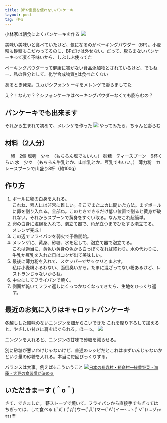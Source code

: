 ```yaml
---
title: BPや重曹を使わないパンケーキ
layout: post
tag: 作る
---
```

小林家は朝食によくパンケーキを作る
<img src="http://farm9.staticflickr.com/8070/8284608847_b6c799c440.jpg">

美味い美味いと食べていたけど、気になるのがベーキングパウダー（BP）。小麦粉も砂糖もこだわってるのに、BPだけは外せない。だって、膨らまないパンケーキって凄く不味いから、しぶしぶ使ってた

ベーキングパウダーって健康に害がない食品添加物とされているけど、でもねー、私の性分として、化学合成物質[※](http://ja.wikipedia.org/wiki/%E3%83%99%E3%83%BC%E3%82%AD%E3%83%B3%E3%82%B0%E3%83%91%E3%82%A6%E3%83%80%E3%83%BC)は食べたくない

あるとき発見。ユカがシフォンケーキをメレンゲで膨らましてた


え？！なんで？？シフォンケーキはベーキングパウダーなくても膨らむの？



## パンケーキでも出来ます
それから生まれて初めて、メレンゲを作った
<img src="http://farm9.staticflickr.com/8099/8641552677_630193fb6a.jpg">
やってみたら、ちゃんと膨らむ


## 材料（2人分）
　
卵　2個
塩麹　少々　（もちろん塩でもいい。）
砂糖　ティースプーン　6杯くらい
水　少々　（もちろん牛乳とか、山羊乳とか、豆乳でもいい。）
薄力粉　カレースプーンで山盛り8杯（約100g）

## 作り方
1. ボールに卵の白身を入れる。<br>これね、素人には非常に難しい。そこでまたユカに聞いた方法。まずボールに卵を割り入れる。全部ね。このときできるだけ低い位置で割ると黄身が破れない。それからスプーンで黄身をすくい取る。なんだこれ超簡単。
3. 卵の白身に塩麹を入れて、泡立て器で、角が立つまでひたすら泡立てる。<br>メレンゲ完成！
4. この辺でフライパンを弱火で予熱開始。
5. メレンゲに、黄身、砂糖、水を足して、泡立て器で泡立てる。<br>これは適当に、黄色い黄身の色から白っぽくなれば終わり。水の代わりに、牛乳か豆乳を入れた日はコクが出て美味しい。
6. 最後に薄力粉を入れて、スケッパーでサックリとまぶす。<br>私は小麦粉ふるわない、面倒臭いから。たまに混ざってない粉あるけど、レストランじゃないからね。
7. 中火にしてフライパンで焼く。
8. 側面が乾いてフライ返しにくっつかなくなってきたら、生地をひっくり返す。


## 最近のお気に入りはキャロットパンケーキ
冬越しした雑味のないニンジンを畑からこいできた
これを摩り下ろして加えると、やさしい甘さに肩をほぐられる。ほーっ。
<img src="http://farm9.staticflickr.com/8538/8644353438_2b01d10ec0.jpg">

ニンジンを入れると、ニンジンの甘味で砂糖を減らせる。

別に砂糖が悪いわけじゃないけど、普通のレシピだとこれはまずいんじゃないかという量の砂糖を入れる。本当に毎回びっくりする。

バランスは大事。例えば↓こういうこと
<a href="http://www.amazon.co.jp/gp/product/4914986280/ref=as_li_ss_il?ie=UTF8&camp=247&creative=7399&creativeASIN=4914986280&linkCode=as2&tag=kobapan-22"><img border="0" src="http://ws.assoc-amazon.jp/widgets/q?_encoding=UTF8&ASIN=4914986280&Format=_SL160_&ID=AsinImage&MarketPlace=JP&ServiceVersion=20070822&WS=1&tag=kobapan-22" ></a><a href="http://www.amazon.co.jp/gp/product/4914986280/ref=as_li_ss_tl?ie=UTF8&camp=247&creative=7399&creativeASIN=4914986280&linkCode=as2&tag=kobapan-22"><span style="font-size:small;">日本の長寿村・短命村―緑黄野菜・海藻・大豆の食習慣が決める</span></a>


## いただきまーす (＾o＾)
さて、できました。
薪ストーブで焼いて、フライパンから直接手でちぎってはちぎっては、して食べる
 (;ﾟдﾟ)
(ﾟдﾟ)ウー(ﾟДﾟ)マー(ﾟAﾟ)イー-…ヽ(ﾟ∀ﾟ)ﾉ…ゾｫｫｫｫｫ!!!!







　
